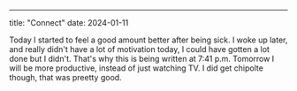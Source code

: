 ---
title: "Connect"
date: 2024-01-11

Today I started to feel a good amount better after being sick. I woke up later, and really didn't have a lot of motivation today, I could have gotten a lot done but I didn't. That's why
this is being written at 7:41 p.m. Tomorrow I will be more productive, instead of just watching TV. I did get chipolte though, that was preetty good.
